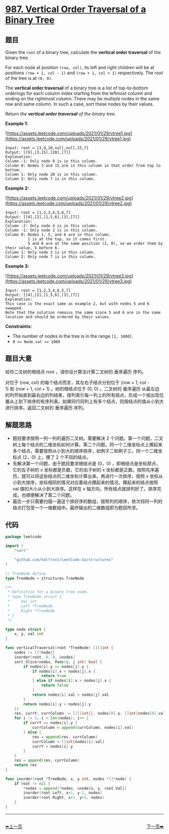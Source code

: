 # [987. Vertical Order Traversal of a Binary Tree](https://leetcode.com/problems/vertical-order-traversal-of-a-binary-tree/)


## 题目

Given the `root` of a binary tree, calculate the **vertical order traversal** of the binary tree.

For each node at position `(row, col)`, its left and right children will be at positions `(row + 1, col - 1)` and `(row + 1, col + 1)` respectively. The root of the tree is at `(0, 0)`.

The **vertical order traversal** of a binary tree is a list of top-to-bottom orderings for each column index starting from the leftmost column and ending on the rightmost column. There may be multiple nodes in the same row and same column. In such a case, sort these nodes by their values.

Return *the **vertical order traversal** of the binary tree*.

**Example 1:**

![https://assets.leetcode.com/uploads/2021/01/29/vtree1.jpg](https://assets.leetcode.com/uploads/2021/01/29/vtree1.jpg)

```
Input: root = [3,9,20,null,null,15,7]
Output: [[9],[3,15],[20],[7]]
Explanation:
Column -1: Only node 9 is in this column.
Column 0: Nodes 3 and 15 are in this column in that order from top to bottom.
Column 1: Only node 20 is in this column.
Column 2: Only node 7 is in this column.
```

**Example 2:**

![https://assets.leetcode.com/uploads/2021/01/29/vtree2.jpg](https://assets.leetcode.com/uploads/2021/01/29/vtree2.jpg)

```
Input: root = [1,2,3,4,5,6,7]
Output: [[4],[2],[1,5,6],[3],[7]]
Explanation:
Column -2: Only node 4 is in this column.
Column -1: Only node 2 is in this column.
Column 0: Nodes 1, 5, and 6 are in this column.
          1 is at the top, so it comes first.
          5 and 6 are at the same position (2, 0), so we order them by their value, 5 before 6.
Column 1: Only node 3 is in this column.
Column 2: Only node 7 is in this column.

```

**Example 3:**

![https://assets.leetcode.com/uploads/2021/01/29/vtree3.jpg](https://assets.leetcode.com/uploads/2021/01/29/vtree3.jpg)

```
Input: root = [1,2,3,4,6,5,7]
Output: [[4],[2],[1,5,6],[3],[7]]
Explanation:
This case is the exact same as example 2, but with nodes 5 and 6 swapped.
Note that the solution remains the same since 5 and 6 are in the same location and should be ordered by their values.

```

**Constraints:**

- The number of nodes in the tree is in the range `[1, 1000]`.
- `0 <= Node.val <= 1000`

## 题目大意

给你二叉树的根结点 root ，请你设计算法计算二叉树的 垂序遍历 序列。

对位于 (row, col) 的每个结点而言，其左右子结点分别位于 (row + 1, col - 1) 和 (row + 1, col + 1) 。树的根结点位于 (0, 0) 。二叉树的 垂序遍历 从最左边的列开始直到最右边的列结束，按列索引每一列上的所有结点，形成一个按出现位置从上到下排序的有序列表。如果同行同列上有多个结点，则按结点的值从小到大进行排序。返回二叉树的 垂序遍历 序列。

## 解题思路

- 题目要求按照一列一列的遍历二叉树。需要解决 2 个问题。第一个问题，二叉树上每个结点的二维坐标如何计算。第二个问题，同一个二维坐标点上摞起来多个结点，需要按照从小到大的顺序排序，如例子二和例子三，同一个二维坐标点 (2，0) 上，摞了 2 个不同的结点。
- 先解决第一个问题，由于题目要求根结点是 (0，0) ，即根结点是坐标原点，它的左子树的 x 坐标都是负数，它的右子树的 x 坐标都是正数。按照先序遍历，就可以将这些结点的二维坐标计算出来。再进行一次排序，按照 x 坐标从小到大排序，坐标相同的情况对应着结点摞起来的情况，摞起来的结点按照 val 值的大小从小到大排序。这样在 x 轴方向，所有结点就排列好了。排序完成，也顺便解决了第二个问题。
- 最后一步只需要扫描一遍这个排好序的数组，按照列的顺序，依次将同一列的结点打包至一个一维数组中。最终输出的二维数组即为题目所求。

## 代码

```go
package leetcode

import (
	"sort"

	"github.com/halfrost/LeetCode-Go/structures"
)

// TreeNode define
type TreeNode = structures.TreeNode

/**
 * Definition for a binary tree node.
 * type TreeNode struct {
 *     Val int
 *     Left *TreeNode
 *     Right *TreeNode
 * }
 */

type node struct {
	x, y, val int
}

func verticalTraversal(root *TreeNode) [][]int {
	nodes := []*node{}
	inorder(root, 0, 0, &nodes)
	sort.Slice(nodes, func(i, j int) bool {
		if nodes[i].y == nodes[j].y {
			if nodes[i].x < nodes[j].x {
				return true
			} else if nodes[i].x > nodes[j].x {
				return false
			}
			return nodes[i].val < nodes[j].val
		}
		return nodes[i].y < nodes[j].y
	})
	res, currY, currColumn := [][]int{}, nodes[0].y, []int{nodes[0].val}
	for i := 1; i < len(nodes); i++ {
		if currY == nodes[i].y {
			currColumn = append(currColumn, nodes[i].val)
		} else {
			res = append(res, currColumn)
			currColumn = []int{nodes[i].val}
			currY = nodes[i].y
		}
	}
	res = append(res, currColumn)
	return res
}

func inorder(root *TreeNode, x, y int, nodes *[]*node) {
	if root != nil {
		*nodes = append(*nodes, &node{x, y, root.Val})
		inorder(root.Left, x+1, y-1, nodes)
		inorder(root.Right, x+1, y+1, nodes)
	}
}
```


----------------------------------------------
<div style="display: flex;justify-content: space-between;align-items: center;">
<p><a href="https://books.halfrost.com/leetcode/ChapterFour/0900~0999/0986.Interval-List-Intersections/">⬅️上一页</a></p>
<p><a href="https://books.halfrost.com/leetcode/ChapterFour/0900~0999/0989.Add-to-Array-Form-of-Integer/">下一页➡️</a></p>
</div>
